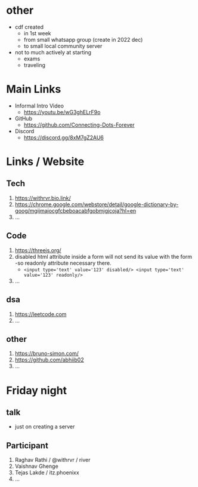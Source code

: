 # other

- cdf created
  - in 1st week
  - from small whatsapp group (create in 2022 dec)
  - to small local community server
- not to much actively at starting
  - exams
  - traveling

# Main Links

- Informal Intro Video
  - https://youtu.be/wG3ghELrF9o
- GitHub
  - https://github.com/Connecting-Dots-Forever
- Discord
  - https://discord.gg/8xM7gZ2AU6


# Links / Website

## Tech

1. https://withrvr.bio.link/
2. https://chrome.google.com/webstore/detail/google-dictionary-by-goog/mgijmajocgfcbeboacabfgobmjgjcoja?hl=en
3. ...


## Code

1. https://threejs.org/
2. disabled html attribute inside a form will not send its value with the form
   -so readonly attribute necessary there.
   - ```<input type='text' value='123' disabled/> <input type='text' value='123' readonly/>```
3. ...

## dsa

1. https://leetcode.com
2. ...

## other

1. https://bruno-simon.com/
2. https://github.com/abhiib02
3. ...

# Friday night

## talk

- just on creating a server

## Participant

1. Raghav Rathi / @withrvr / river
2. Vaishnav Ghenge
3. Tejas Lakde / itz.phoenixx
4. ...


